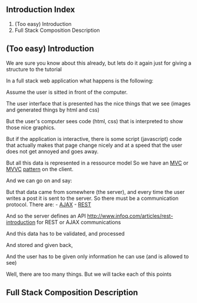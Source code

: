 ## Introduction Index

1. (Too easy) Introduction
2. Full Stack Composition Description

## (Too easy) Introduction 

We are sure you know about this already, but lets do it again just for giving a structure to the tutorial

In a full stack web application what happens is the following:

Assume the user is sitted in front of the computer. 

The user interface that is presented has the nice things that we see (images and generated things by html and css)

But the user's computer sees code (html, css) that is interpreted to show those nice graphics.

But if the application is interactive, there is some script (javascript) code that actually makes that page change nicely and at a speed that the user does not get annoyed and goes away.

But all this data is represented in a ressource model
So we have an [MVC](http://en.wikipedia.org/wiki/Model%E2%80%93view%E2%80%93controller) or [MVVC](http://en.wikipedia.org/wiki/Model_View_ViewModel) [pattern](http://en.wikipedia.org/wiki/Software_design_pattern "design patterns" ) on the client.

And we can go on and say:

But that data came from somewhere (the server), and every time the user writes a post it is sent to the server.
So there must be a communication protocol. 
There are:
    - [AJAX](http://en.wikipedia.org/wiki/Ajax_(programming) "AJAX")
    - [REST](http://www.infoq.com/articles/rest-introduction "A nice article introducing REST architecture")

And so the server defines an API http://www.infoq.com/articles/rest-introduction for REST or AJAX communications

And this data has to be validated, and processed

And stored and given back, 

And the user has to be given only information he can use (and is allowed to see)

Well, there are too many things. 
But we will tacke each of this points


## Full Stack Composition Description


